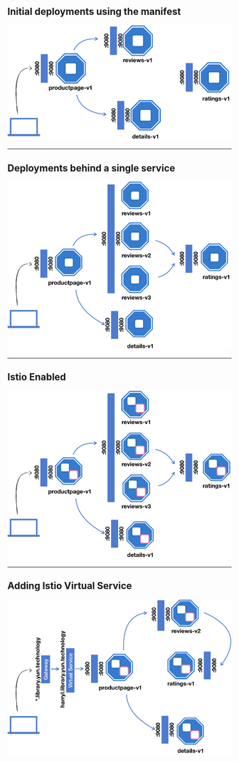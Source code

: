 <!-- sectionTitle: Initial Deployments -->

## Initial deployments using the manifest

<img src="../images/init-deployment.png">

---

<!-- sectionTitle: Behind Single Service -->

## Deployments behind a single service


<img src="../images/behind-single-service.png">

---

<!-- sectionTitle: Istio Enabled -->

## Istio Enabled

<img src="../images/istio-enabled.png">

---

<!-- sectionTitle: Istio Virtual Service -->

## Adding Istio Virtual Service

<img src="../images/istio-virtual-service.png">

